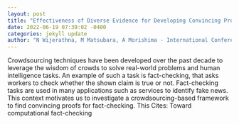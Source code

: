 ```yaml
--- 
layout: post 
title: "Effectiveness of Diverse Evidence for Developing Convincing Proofs with Crowdsourcing" 
date: 2022-06-19 07:39:02 -0400 
categories: jekyll update 
author: "N Wijerathna, M Matsubara, A Morishima - International Conference on Human , 2022" 
--- 
```

Crowdsourcing techniques have been developed over the past decade to leverage the wisdom of crowds to solve real-world problems and human intelligence tasks. An example of such a task is fact-checking, that asks workers to check whether the shown claim is true or not. Fact-checking tasks are used in many applications such as services to identify fake news. This context motivates us to investigate a crowdsourcing-based framework to find convincing proofs for fact-checking. This Cites: Toward computational fact-checking